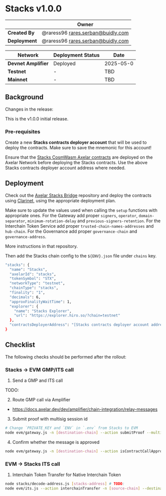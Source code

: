 # Stacks v1.0.0

|                | **Owner**                           |
| -------------- |-------------------------------------|
| **Created By** | @raress96 <rares.serban@buidly.com> |
| **Deployment** | @raress96 <rares.serban@buidly.com> |

| **Network**          | **Deployment Status** | **Date**  |
| -------------------- |-----------------------|-----------|
| **Devnet Amplifier** | Deployed              | 2025-05-0 |
| **Testnet**          | -                     | TBD       |
| **Mainnet**          | -                     | TBD       |

## Background

Changes in the release:

This is the v1.0.0 initial release.

### Pre-requisites

Create a new **Stacks contracts deployer account** that will be used to deploy the contracts. Make sure to save the mnemonic for this account!

Ensure that the [Stacks CosmWasm Axelar contracts](../cosmwasm/2025-05-Stacks-v1.0.0.md) are deployed on the Axelar Network before deploying the Stacks contracts.
Use the above Stacks contracts deployer account address where needed.

## Deployment

Check out the [Axelar Stacks Bridge](https://github.com/Trust-Machines/axelar_stacks_bridge/tree/master) repository and deploy the contracts using [Clarinet](https://docs.hiro.so/stacks/clarinet), using the appropriate deployment plan.

Make sure to update the values used when calling the `setup` functions with appropriate ones.
For the Gateway add proper `signers`, `operator`, `domain-separator`, `minimum-rotation-delay` and `previous-signers-retention`.
For the Interchain Token Service add proper `trusted-chain-names-addresses` and `hub-chain`.
For the Governance add proper `governance-chain` and `governance-address`.

More instructions in that repository.

Then add the Stacks chain config to the `${ENV}.json` file under `chains` key.

```bash
"stacks": {
  "name": "Stacks",
  "axelarId": "stacks",
  "tokenSymbol": "STX",
  "networkType": "testnet",
  "chainType": "stacks",
  "finality": "1",
  "decimals": 6,
  "approxFinalityWaitTime": 1,
  "explorer": {
    "name": "Stacks Explorer",
    "url": "https://explorer.hiro.so/?chain=testnet"
  },
  "contractsDeployerAddress": "[Stacks contracts deployer account address]"
}
```

## Checklist

The following checks should be performed after the rollout:

### Stacks → EVM GMP/ITS call

1. Send a GMP and ITS call

TODO:

2. Route GMP call via Amplifier

- https://docs.axelar.dev/dev/amplifier/chain-integration/relay-messages

3. Submit proof with multisig session id

```bash
# Change `PRIVATE_KEY and `ENV` in `.env` from Stacks to EVM
node evm/gateway.js -n [destination-chain] --action submitProof --multisigSessionId [multisig session id]
```

4. Confirm whether the message is approved

```bash
node evm/gateway.js -n [destination-chain] --action isContractCallApproved --commandID [command-id] --sourceChain $CHAIN --sourceAddress [source-address] --destination [destination-address] --payloadHash 0x1ac7d1b81b7ba1025b36ccb86723da6ee5a87259f1c2fd5abe69d3200b512ec8
```

### EVM → Stacks ITS call

1. Interchain Token Transfer for Native Interchain Token

```bash
node stacks/decode-address.js [stacks-address] # TODO:
node evm/its.js --action interchainTransfer -n [source-chain] --destinationChain $CHAIN --destinationAddress [decoded-recipient-address] --tokenId [token-id] --amount [amount]
```
